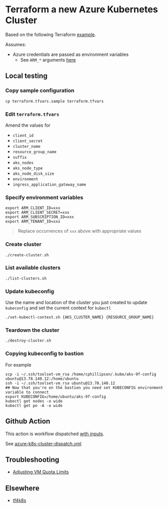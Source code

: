 # Terraform a new Azure Kubernetes Cluster

Based on the following Terraform [example](https://registry.terraform.io/providers/hashicorp/azurerm/latest/docs/resources/kubernetes_cluster#example-usage).


Assumes:

* Azure credentials are passed as environment variables
  * See `ARM_*` arguments [here](https://registry.terraform.io/providers/hashicorp/azurerm/latest/docs#argument-reference)


## Local testing

### Copy sample configuration

```
cp terraform.tfvars.sample terraform.tfvars
```

### Edit `terraform.tfvars`

Amend the values for

* `client_id`
* `client_secret`
* `cluster_name`
* `resource_group_name`
* `suffix`
* `aks_nodes`
* `aks_node_type`
* `aks_node_disk_size`
* `environment`
* `ingress_application_gateway_name`


### Specify environment variables

```
export ARM_CLIENT_ID=xxx
export ARM_CLIENT_SECRET=xxx
export ARM_SUBSCRIPTION_ID=xxx
export ARM_TENANT_ID=xxx
```
> Replace occurrences of `xxx` above with appropriate values

### Create cluster

```
./create-cluster.sh
```

### List available clusters

```
./list-clusters.sh
```

### Update kubeconfig

Use the name and location of the cluster you just created to update `kubeconfig` and set the current context for `kubectl`

```
./set-kubectl-context.sh {AKS_CLUSTER_NAME} {RESOURCE_GROUP_NAME}
```

### Teardown the cluster

```
./destroy-cluster.sh
```

### Copying kubeconfig to bastion

For example

```
scp -i ~/.ssh/toolset-vm_rsa /home/cphillipson/.kube/aks-9f-config ubuntu@13.78.140.12:/home/ubuntu
ssh -i ~/.ssh/toolset-vm_rsa ubuntu@13.78.140.12
## Now that you're on the bastion you need set KUBECONFIG environment variable to connect
export KUBECONFIG=/home/ubuntu/aks-9f-config
kubectl get nodes -o wide
kubectl get po -A -o wide
```


## Github Action

This action is workflow dispatched [with inputs](https://docs.github.com/en/actions/using-workflows/workflow-syntax-for-github-actions#onworkflow_dispatchinputs).

See [azure-k8s-cluster-dispatch.yml](../../../.github/workflows/azure-k8s-cluster-dispatch.yml)


## Troubleshooting

* [Adjusting VM Quota Limits](https://docs.microsoft.com/en-us/azure/azure-supportability/per-vm-quota-requests)


## Elsewhere

* [tf4k8s](https://github.com/pacphi/tf4k8s/tree/master/modules/cluster/aks)
